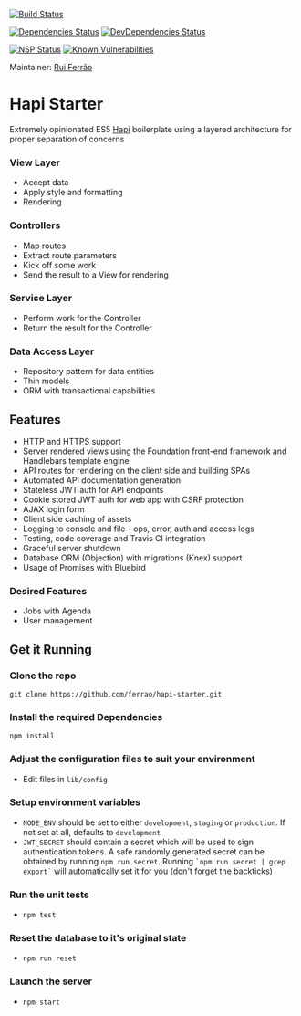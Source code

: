 [![Build Status](https://travis-ci.org/ferrao/hapi-starter.svg?branch=master)](https://travis-ci.org/ferrao/hapi-starter)

[![Dependencies Status](https://david-dm.org/ferrao/hapi-starter/status.svg)](https://david-dm.org/ferrao/hapi-starter)
[![DevDependencies Status](https://david-dm.org/ferrao/hapi-starter/dev-status.svg)](https://david-dm.org/ferrao/hapi-starter?type=dev)

[![NSP Status](https://nodesecurity.io/orgs/rui-ferrao/projects/7f53cba3-6d6c-4e35-8fc8-c7ec79f55ffe/badge)](https://nodesecurity.io/orgs/rui-ferrao/projects/7f53cba3-6d6c-4e35-8fc8-c7ec79f55ffe)
[![Known Vulnerabilities](https://snyk.io/test/github/ferrao/hapi-starter/badge.svg)](https://snyk.io/test/github/ferrao/hapi-starter)

Maintainer: [Rui Ferrão](https://github.com/ferrao)

# Hapi Starter

Extremely opinionated ES5 [Hapi](http://hapijs.com) boilerplate using a layered architecture for proper separation of concerns

### View Layer
* Accept data
* Apply style and formatting
* Rendering

### Controllers
* Map routes
* Extract route parameters
* Kick off some work
* Send the result to a View for rendering

### Service Layer
* Perform work for the Controller
* Return the result for the Controller

### Data Access Layer
* Repository pattern for data entities
* Thin models
* ORM with transactional capabilities

## Features

* HTTP and HTTPS support
* Server rendered views using the Foundation front-end framework and Handlebars template engine
* API routes for rendering on the client side and building SPAs
* Automated API documentation generation
* Stateless JWT auth for API endpoints
* Cookie stored JWT auth for web app with CSRF protection
* AJAX login form
* Client side caching of assets
* Logging to console and file - ops, error, auth and access logs
* Testing, code coverage and Travis CI integration
* Graceful server shutdown
* Database ORM (Objection) with migrations (Knex) support
* Usage of Promises with Bluebird

### Desired Features

* Jobs with Agenda
* User management

## Get it Running

### Clone the repo

`git clone https://github.com/ferrao/hapi-starter.git`

### Install the required Dependencies

`npm install`

### Adjust the configuration files to suit your environment

* Edit files in `lib/config`

### Setup environment variables

* `NODE_ENV` should be set to either `development`, `staging` or `production`. If not set at all, defaults to `development`
* `JWT_SECRET` should contain a secret which will be used to sign authentication tokens. A safe randomly generated secret can be obtained by running `npm run secret`. Running `` `npm run secret | grep export` `` will automatically set it for you (don't forget the backticks)

### Run the unit tests

* `npm test`

### Reset the database to it's original state

* `npm run reset`

### Launch the server

* `npm start`
